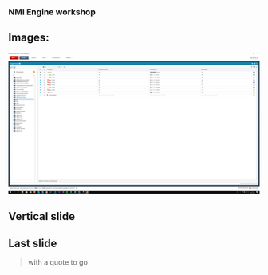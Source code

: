 ### NMI Engine workshop



## Images:

![](img/target-screen.png)


## Vertical slide



## Last slide

> with a quote to go
